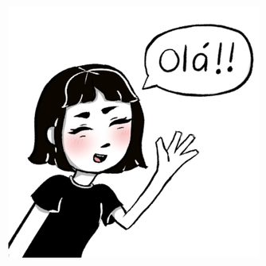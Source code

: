 <img src="https://raw.githubusercontent.com/BrennaCarvalho/BrennaCarvalho/ba3e618e48006bbf86547abb4fbea179b20defc6/assets/Illustration8.svg" alt="hellow">
